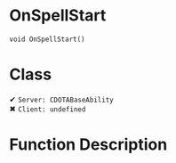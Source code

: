 # OnSpellStart
```
void OnSpellStart()
```
# Class
✔ `Server: CDOTABaseAbility`  
✖ `Client: undefined`  

# Function Description

